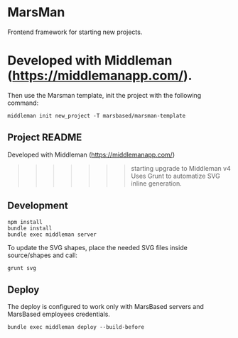 # MarsMan

Frontend framework for starting new projects.

Developed with Middleman (https://middlemanapp.com/).
=======
Then use the Marsman template, init the project with the following command:

```
middleman init new_project -T marsbased/marsman-template
```

## Project README

Developed with Middleman (https://middlemanapp.com/)
>>>>>>> starting upgrade to Middleman v4
Uses Grunt to automatize SVG inline generation.

## Development

```
npm install
bundle install
bundle exec middleman server
```

To update the SVG shapes, place the needed SVG files inside source/shapes and
call:

```
grunt svg
```

## Deploy

The deploy is configured to work only with MarsBased servers and MarsBased
employees credentials.

```
bundle exec middleman deploy --build-before
```
